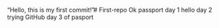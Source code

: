 “Hello, this is my first commit!”# First-repo
Ok passport
day 1 hello 
day 2 trying GitHub
day 3 of pasport
